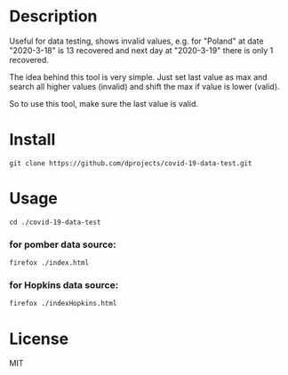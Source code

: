 # Description

Useful for data testing, shows invalid values, e.g. for "Poland" at date 
"2020-3-18" is 13 recovered and next day at "2020-3-19" there is only 1 recovered. 

The idea behind this tool is very simple. Just set last value as max and search 
all higher values (invalid) and shift the max if value is lower (valid).

So to use this tool, make sure the last value is valid.

# Install

    git clone https://github.com/dprojects/covid-19-data-test.git

# Usage

    cd ./covid-19-data-test
    
### for pomber data source: 

    firefox ./index.html

### for Hopkins data source:     
    
    firefox ./indexHopkins.html
    
# License

MIT
